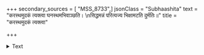 +++
secondary_sources = [ "MSS_8733",]
jsonClass = "Subhaashita"
text = "करस्थमुदकं त्यक्त्वा घनस्थमभिवाञ्छति।  \nसिद्धमन्नं परित्यज्य भिक्षामटति दुर्मतिः॥"
title = "करस्थमुदकं त्यक्त्वा"

+++

<details><summary>Text</summary>

करस्थमुदकं त्यक्त्वा घनस्थमभिवाञ्छति।  
सिद्धमन्नं परित्यज्य भिक्षामटति दुर्मतिः॥
</details>

